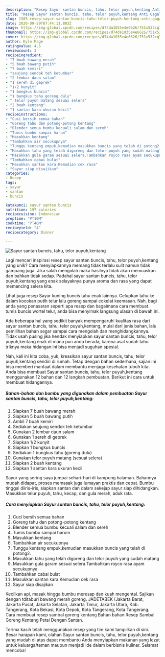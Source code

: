 ```yaml
---
description: "Resep Sayur santan buncis, tahu, telor puyuh,kentang Anti Gagal"
title: "Resep Sayur santan buncis, tahu, telor puyuh,kentang Anti Gagal"
slug: 1985-resep-sayur-santan-buncis-tahu-telor-puyuh-kentang-anti-gagal
date: 2020-09-29T07:44:11.803Z
image: https://img-global.cpcdn.com/recipes/d74da1035e4e6626/751x532cq70/sayur-santan-buncis-tahu-telor-puyuhkentang-foto-resep-utama.jpg
thumbnail: https://img-global.cpcdn.com/recipes/d74da1035e4e6626/751x532cq70/sayur-santan-buncis-tahu-telor-puyuhkentang-foto-resep-utama.jpg
cover: https://img-global.cpcdn.com/recipes/d74da1035e4e6626/751x532cq70/sayur-santan-buncis-tahu-telor-puyuhkentang-foto-resep-utama.jpg
author: Kyle Page
ratingvalue: 4.5
reviewcount: 3
recipeingredient:
- "7 buah bawang merah"
- "5 buah bawang putih"
- "7 buah kemiri"
- "seujung sendok teh ketumbar"
- "2 lembar daun salam"
- "1 sereh di geprek"
- "1/2 kunyit"
- "1 bungkus buncis"
- "1 bungkus tahu goreng dulu"
- " telor puyuh matang sesuai selera"
- "2 buah kentang"
- "1 santan kara ukuran kecil"
recipeinstructions:
- "Cuci bersih semua bahan"
- "Goreng tahu dan potong-potong kentang"
- "Blender semua bumbu kecuali salam dan sereh"
- "Tumis bumbu sampai harum"
- "Masukkan kentang"
- "Tambahkan air secukupnya"
- "Tunggu kentang empuk,kemudian masukkan buncis yang telah di potong2."
- "Masukkan tahu yang telah digoreng dan telor puyuh yang sudah matang"
- "Masukkan gula garam sesuai selera.Tambahkan royco rasa ayam secukupnya"
- "Tambahkan cabai bulat"
- "Masukkan santan kara.Kemudian cek rasa"
- "Sayur siap disajikan"
categories:
- Resep
tags:
- sayur
- santan
- buncis

katakunci: sayur santan buncis 
nutrition: 197 calories
recipecuisine: Indonesian
preptime: "PT10M"
cooktime: "PT40M"
recipeyield: "4"
recipecategory: Dinner

---
```



![Sayur santan buncis, tahu, telor puyuh,kentang](https://img-global.cpcdn.com/recipes/d74da1035e4e6626/751x532cq70/sayur-santan-buncis-tahu-telor-puyuhkentang-foto-resep-utama.jpg)

Lagi mencari inspirasi resep sayur santan buncis, tahu, telor puyuh,kentang yang unik? Cara menyiapkannya memang tidak terlalu sulit namun tidak gampang juga. Jika salah mengolah maka hasilnya tidak akan memuaskan dan bahkan tidak sedap. Padahal sayur santan buncis, tahu, telor puyuh,kentang yang enak selayaknya punya aroma dan rasa yang dapat memancing selera kita.

Lihat juga resep Sayur kuning buncis tahu enak lainnya. Celupkan tahu ke dalam kocokan putih telur lalu goreng sampai cokelat keemasan. Nah, bagi anda yang penasaran seperti apa resep dan bagaimana cara membuat tumis buncis wortel telur, anda bisa menyimak langsung ulasan di bawah ini.

Ada beberapa hal yang sedikit banyak mempengaruhi kualitas rasa dari sayur santan buncis, tahu, telor puyuh,kentang, mulai dari jenis bahan, lalu pemilihan bahan segar sampai cara mengolah dan menghidangkannya. Tidak usah pusing jika hendak menyiapkan sayur santan buncis, tahu, telor puyuh,kentang enak di mana pun anda berada, karena asal sudah tahu triknya maka hidangan ini bisa menjadi suguhan spesial.


Nah, kali ini kita coba, yuk, kreasikan sayur santan buncis, tahu, telor puyuh,kentang sendiri di rumah. Tetap dengan bahan sederhana, sajian ini bisa memberi manfaat dalam membantu menjaga kesehatan tubuh kita. Anda bisa membuat Sayur santan buncis, tahu, telor puyuh,kentang menggunakan 12 bahan dan 12 langkah pembuatan. Berikut ini cara untuk membuat hidangannya.

<!--inarticleads1-->

##### Bahan-bahan dan bumbu yang digunakan dalam pembuatan Sayur santan buncis, tahu, telor puyuh,kentang:

1. Siapkan 7 buah bawang merah
1. Siapkan 5 buah bawang putih
1. Ambil 7 buah kemiri
1. Sediakan seujung sendok teh ketumbar
1. Gunakan 2 lembar daun salam
1. Gunakan 1 sereh di geprek
1. Siapkan 1/2 kunyit
1. Siapkan 1 bungkus buncis
1. Sediakan 1 bungkus tahu (goreng dulu)
1. Gunakan  telor puyuh matang (sesuai selera)
1. Siapkan 2 buah kentang
1. Siapkan 1 santan kara ukuran kecil


Sayur yang sering saya jumpai sehari-hari di kampung halaman. Bahannya mudah didapat, proses memasak juga lumayan praktis dan cepat. Bumbu tinggal diiris-iris, siapkan santan dan dalam sekejap sayur siap dihidangkan. Masukkan telur puyuh, tahu, kecap, dan gula merah, aduk rata. 

<!--inarticleads2-->

##### Cara menyiapkan Sayur santan buncis, tahu, telor puyuh,kentang:

1. Cuci bersih semua bahan
1. Goreng tahu dan potong-potong kentang
1. Blender semua bumbu kecuali salam dan sereh
1. Tumis bumbu sampai harum
1. Masukkan kentang
1. Tambahkan air secukupnya
1. Tunggu kentang empuk,kemudian masukkan buncis yang telah di potong2.
1. Masukkan tahu yang telah digoreng dan telor puyuh yang sudah matang
1. Masukkan gula garam sesuai selera.Tambahkan royco rasa ayam secukupnya
1. Tambahkan cabai bulat
1. Masukkan santan kara.Kemudian cek rasa
1. Sayur siap disajikan


Kecilkan api, masak hingga bumbu meresap dan kuah mengental. Sajikan dengan tditaburi bawang merah goreng. JADETABEK (Jakarta Barat, Jakarta Pusat, Jakarta Selatan, Jakarta Timur, Jakarta Utara, Kab. Tangerang, Kota Bekasi, Kota Depok, Kota Tangerang, Kota Tangerang. Cara membuat resep sambal goreng kentang Bahan bahan Resep Sambal Goreng Kentang Petai Dengan Santan. 

Terima kasih telah menggunakan resep yang tim kami tampilkan di sini. Besar harapan kami, olahan Sayur santan buncis, tahu, telor puyuh,kentang yang mudah di atas dapat membantu Anda menyiapkan makanan yang lezat untuk keluarga/teman maupun menjadi ide dalam berbisnis kuliner. Selamat mencoba!
